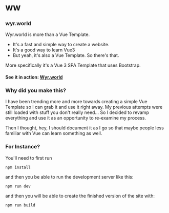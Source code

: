 # ww
### wyr.world
Wyr.world is more than a Vue Template. 
- It's a fast and simple way to create a website.
- It's a good way to learn Vue3
- But yeah, it's also a Vue Template. So there's that. 

More specifically it's a Vue 3 SPA Template that uses Bootstrap.

#### See it in action: [Wyr.world](https://wyr.world)

### Why did you make this?
I have been trending more and more towards creating a simple Vue Template so I can grab it and use it right away.  My previous attempts were
still loaded with stuff you don't really need...  So I decided to revamp everything and use it as an opportunity to re-examine my process.

Then I thought, hey, I should document it as I go so that maybe people less familiar with Vue can learn something as well.


### For Instance?
You'll need to first run

```npm install```

and then you be able to run the development server  like this:

```npm run dev```


and then you will be able to create the finished version of the site with:

```npm run build```